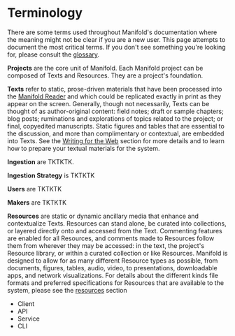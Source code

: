 # Terminology

There are some terms used throughout Manifold's documentation where the meaning might not be clear if you are a new user. This page attempts to document the most critical terms. If you don't see something you're looking for, please consult the [glossary](/contents/reference/glossary.md).

**Projects** are the core unit of Manifold. Each Manifold project can be composed of Texts and Resources. They are a project's foundation.

**Texts** refer to static, prose-driven materials that have been processed into the [Manifold Reader](/contents/reference/glossary.md) and which could be replicated exactly in print as they appear on the screen. Generally, though not necessarily, Texts can be thought of as author-original content: field notes; draft or sample chapters; blog posts; ruminations and explorations of topics related to the project; or final, copyedited manuscripts. Static figures and tables that are essential to the discussion, and more than complimentary or contextual, are embedded into Texts. See the [Writing for the Web](/contents/authors/writing_for_the_web.md) section for more details and to learn how to prepare your textual materials for the system.

**Ingestion** are TKTKTK.

**Ingestion Strategy** is TKTKTK

**Users** are TKTKTK

**Makers** are TKTKTK

**Resources** are static or dynamic ancillary media that enhance and contextualize Texts. Resources can stand alone, be curated into collections, or layered directly onto and accessed from the Text. Commenting features are enabled for all Resources, and comments made to Resources follow them from wherever they may be accessed: in the text, the project's Resource library, or within a curated collection or like Resources. Manifold is designed to allow for as many different Resource types as possible, from documents, figures, tables, audio, video, to presentations, downloadable apps, and network visualizations. For details about the different kinds file formats and preferred specifications for Resources that are available to the system, please see the [resources](/contents/presses/the_backend/projects/resources/README.md) section

* Client
* API
* Service
* CLI
